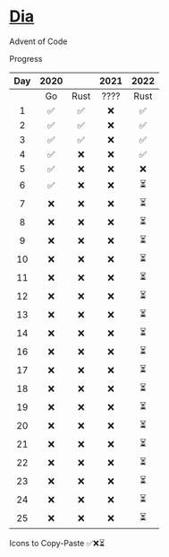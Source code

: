 # [Dia](https://solarsystem.nasa.gov/moons/jupiter-moons/dia/in-depth/ 'NASA')

Advent of Code

Progress

| Day | 2020 |      | 2021 | 2022 |
| :-: | :--: | :--: |:----:|:---: |
|     |  Go  | Rust | ???? | Rust |
|  1  |  ✅  |  ✅  |  ❌  |  ✅  |
|  2  |  ✅  |  ✅  |  ❌  |  ✅  |
|  3  |  ✅  |  ✅  |  ❌  |  ✅  |
|  4  |  ✅  |  ❌  |  ❌  |  ✅  |
|  5  |  ✅  |  ❌  |  ❌  |  ❌  |
|  6  |  ✅  |  ❌  |  ❌  |  ⏳  |
|  7  |  ❌  |  ❌  |  ❌  |  ⏳  |
|  8  |  ❌  |  ❌  |  ❌  |  ⏳  |
|  9  |  ❌  |  ❌  |  ❌  |  ⏳  |
| 10  |  ❌  |  ❌  |  ❌  |  ⏳  |
| 11  |  ❌  |  ❌  |  ❌  |  ⏳  |
| 12  |  ❌  |  ❌  |  ❌  |  ⏳  |
| 13  |  ❌  |  ❌  |  ❌  |  ⏳  |
| 14  |  ❌  |  ❌  |  ❌  |  ⏳  |
| 16  |  ❌  |  ❌  |  ❌  |  ⏳  |
| 17  |  ❌  |  ❌  |  ❌  |  ⏳  |
| 18  |  ❌  |  ❌  |  ❌  |  ⏳  |
| 19  |  ❌  |  ❌  |  ❌  |  ⏳  |
| 20  |  ❌  |  ❌  |  ❌  |  ⏳  |
| 21  |  ❌  |  ❌  |  ❌  |  ⏳  |
| 22  |  ❌  |  ❌  |  ❌  |  ⏳  |
| 23  |  ❌  |  ❌  |  ❌  |  ⏳  |
| 24  |  ❌  |  ❌  |  ❌  |  ⏳  |
| 25  |  ❌  |  ❌  |  ❌  |  ⏳  |

Icons to Copy-Paste
✅❌⏳
